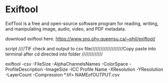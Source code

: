 # Exiftool
ExifTool is a free and open-source software program for reading, writing, and manipulating image, audio, video, and PDF metadata.

download exiftool here.
https://www.sno.phy.queensu.ca/~phil/exiftool/

script
////TIF check and output to csv file////////////////////Copy paste into terminal after cd directed into folder
/////////////


exiftool -csv -FileSize -AlphaChannelsNames -ColorSpace -ProfileDescription -ImageSize -ICC Profile Name  -XResolution -YResolution -LayerCount -Compression *.tif> NAMEofOUTPUT.csv
